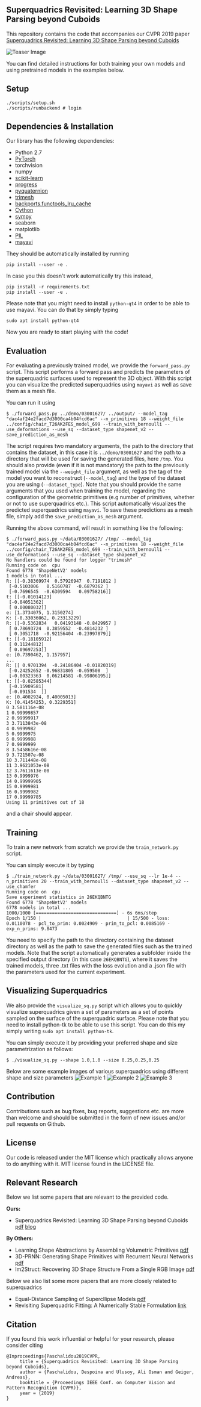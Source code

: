 ## Superquadrics Revisited: Learning 3D Shape Parsing beyond Cuboids

This repository contains the code that accompanies our CVPR 2019 paper
[Superquadrics Revisited: Learning 3D Shape Parsing beyond Cuboids](https://arxiv.org/pdf/1904.09970.pdf)

![Teaser Image](https://avg.is.tuebingen.mpg.de/uploads/publication/image/22555/superquadrics_parsing.png)

You can find detailed instructions for both training your own models and using
pretrained models in the examples below.


Setup
----------------------------
```
./scripts/setup.sh
./scripts/runbackend # login
```

Dependencies & Installation
----------------------------

Our library has the following dependencies:

- Python 2.7
- [PyTorch](https://pytorch.org/get-started/locally/)
- torchvision
- numpy
- [scikit-learn](https://scikit-learn.org/stable/install.html)
- [progress](https://pypi.org/project/progress/)
- [pyquaternion](http://kieranwynn.github.io/pyquaternion/)
- [trimesh](https://github.com/mikedh/trimesh)
- [backports.functools_lru_cache](https://pypi.org/project/backports.functools_lru_cache/)
- [Cython](https://cython.readthedocs.io/en/latest/src/quickstart/install.html)
- [sympy](https://pypi.org/project/sympy/)
- seaborn
- matplotlib
- [PIL](https://pillow.readthedocs.io/en/stable/installation.html#basic-installation)
- [mayavi](https://docs.enthought.com/mayavi/mayavi/installation.html#installing-with-pip)

They should be automatically installed by running
```
pip install --user -e .
```

In case you this doesn't work automatically try this instead,
```
pip install -r requirements.txt
pip install --user -e .
```

Please note that you might need to install `python-qt4` in order to be able to
use mayavi. You can do that by simply typing
```
sudo apt install python-qt4
```
Now you are ready to start playing with the code!

Evaluation
----------

For evaluating a previously trained model, we provide the `forward_pass.py`
script. This script performs a forward pass and predicts the parameters of the
superquadric surfaces used to represent the 3D object. With this script you can
visualize the predicted superquadrics using `mayavi` as well as save them as a
mesh file.

You can run it using
```
$ ./forward_pass.py ../demo/03001627/ ../output/ --model_tag "dac4af24e2facd7d3000ca4b04fcd6ac" --n_primitives 18 --weight_file ../config/chair_T26AK2FES_model_699 --train_with_bernoulli --use_deformations --use_sq --dataset_type shapenet_v2 --save_prediction_as_mesh
```

The script requires two mandatory arguments, the path to the directory that
contains the dataset, in this case it is `../demo/03001627` and the path to a
directory that will be used for saving the generated files, here `/tmp`. You
should also provide (even if it is not mandatory) the path to the previously
trained model via the `--weight_file` argument, as well as the tag of the model
you want to reconstruct (`--model_tag`) and the type of the dataset you are
using (`--dataset_type`). Note that you should provide the same arguments that
you used when training the model, regarding the configuration of the geometric
primitives (e.g number of primitives, whether or not to use superquadrics
etc.). This script automatically visualizes the predicted superquadrics using
`mayavi`. To save these predictions as a mesh file, simply add the
`save_prediction_as_mesh` argument.

Running the above command, will result in something like the following:
```
$ ./forward_pass.py ~/data/03001627/ /tmp/ --model_tag "dac4af24e2facd7d3000ca4b04fcd6ac" --n_primitives 18 --weight_file ../config/chair_T26AK2FES_model_699 --train_with_bernoulli --use_deformations --use_sq --dataset_type shapenet_v2
No handlers could be found for logger "trimesh"
Running code on  cpu
Found 6778 'ShapeNetV2' models
1 models in total ...
R: [[-0.38369974  0.57926947  0.7191812 ]
 [-0.5103006   0.5160787  -0.6879362 ]
 [-0.7696545  -0.6309594   0.09758216]]
t: [[-0.01014123]
 [-0.04051362]
 [ 0.00080032]]
e: [1.3734075, 1.3150274]
K: [-0.33036062, 0.23313229]
R: [[-0.5362834   0.04193148 -0.8429957 ]
 [ 0.78693724  0.3859552  -0.4814232 ]
 [ 0.3051718  -0.92156404 -0.23997879]]
t: [[-0.18105912]
 [ 0.11244812]
 [ 0.09697253]]
e: [0.7390462, 1.157957]
...
R: [[ 0.9701394  -0.24186404 -0.01820319]
 [-0.24252652 -0.96831805 -0.059508  ]
 [-0.00323363  0.06214581 -0.99806195]]
t: [[-0.02585344]
 [-0.15909581]
 [-0.091534  ]]
e: [0.4002924, 0.40005013]
K: [0.41454253, 0.3229351]
0 3.581116e-08
1 0.99999857
2 0.99999917
3 3.7113843e-08
4 0.9999982
5 0.9999975
6 0.9999988
7 0.9999999
8 3.5458616e-08
9 3.721507e-08
10 3.711448e-08
11 3.9621053e-08
12 3.7611613e-08
13 0.9999976
14 0.99999905
15 0.9999981
16 0.9999982
17 0.99999785
Using 11 primitives out of 18
```
and a chair should appear.

Training
--------

To train a new network from scratch we provide the `train_network.py` script.

You can simply execute it by typing
```
$ ./train_network.py ~/data/03001627/ /tmp/ --use_sq --lr 1e-4 --n_primitives 20 --train_with_bernoulli --dataset_type shapenet_v2 --use_chamfer
Running code on  cpu
Save experiment statistics in 26EKQBNTG
Found 6778 'ShapeNetV2' models
6778 models in total ...
1000/1000 [==============================] - 6s 6ms/step
Epoch 1/150 |                                | 15/500 - loss: 0.0110078 - pcl_to_prim: 0.0024909 - prim_to_pcl: 0.0085169 - exp_n_prims: 9.8473

```

You need to specify the path to the directory containing the dataset directory
as well as the path to save the generated files such as the trained models.
Note that the script automatically generates a subfolder inside the specified
output directory (in this case `26EKQBNTG`), where it saves the trained models,
three .txt files with the loss evolution and a .json file with the parameters
used for the current experiment.

Visualizing Superquadrics
-------------------------

We also provide the `visualize_sq.py` script which allows you to quickly
visualize superquadrics given a set of parameters as a set of points sampled on
the surface of the superquadric surface. Please note that you need to install
python-tk to be able to use this script. You can do this my simply writing
`sudo apt install python-tk`.

You can simply execute it by providing your preferred shape and size parametrization as follows:
```
$ ./visualize_sq.py --shape 1.0,1.0 --size 0.25,0.25,0.25
```
Below are some example images of various superquadrics using different shape
and size parameters
![Example 1](img/00.png)
![Example 2](img/01.png)
![Example 3](img/02.png)


Contribution
------------
Contributions such as bug fixes, bug reports, suggestions etc. are more than
welcome and should be submitted in the form of new issues and/or pull requests
on Github.

License
-------
Our code is released under the MIT license which practically allows anyone to do anything with it.
MIT license found in the LICENSE file.


Relevant Research
------------------
Below we list some papers that are relevant to the provided code.

**Ours:**
- Superquadrics Revisited: Learning 3D Shape Parsing beyond Cuboids [pdf](https://arxiv.org/pdf/1904.09970.pdf) [blog](https://autonomousvision.github.io/superquadrics-revisited/)

**By Others:**
- Learning Shape Abstractions by Assembling Volumetric Primitives [pdf](https://arxiv.org/pdf/1612.00404.pdf)
- 3D-PRNN: Generating Shape Primitives with Recurrent Neural Networks [pdf](https://arxiv.org/abs/1708.01648.pdf)
- Im2Struct: Recovering 3D Shape Structure From a Single RGB Image [pdf](http://openaccess.thecvf.com/content_cvpr_2018/html/Niu_Im2Struct_Recovering_3D_CVPR_2018_paper.pdf)

Below we also list some more papers that are more closely related to superquadrics
- Equal-Distance Sampling of Supercllipse Models [pdf](https://pdfs.semanticscholar.org/3e6f/f812b392f9eb70915b3c16e7bfbd57df379d.pdf)
- Revisiting Superquadric Fitting: A Numerically Stable Formulation [link](https://ieeexplore.ieee.org/document/8128485)


Citation
--------
If you found this work influential or helpful for your research, please consider citing

```
@Inproceedings{Paschalidou2019CVPR,
     title = {Superquadrics Revisited: Learning 3D Shape Parsing beyond Cuboids},
     author = {Paschalidou, Despoina and Ulusoy, Ali Osman and Geiger, Andreas},
     booktitle = {Proceedings IEEE Conf. on Computer Vision and Pattern Recognition (CVPR)},
     year = {2019}
}
```
